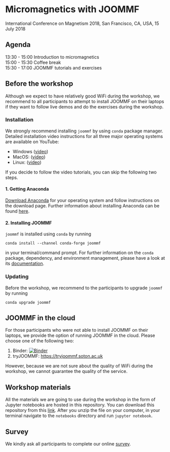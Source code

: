 # Micromagnetics with JOOMMF
International Conference on Magnetism 2018, San Francisco, CA, USA, 15 July 2018

## Agenda

13:30 - 15:00 Introduction to micromagnetics  
15:00 - 15:30 Coffee break  
15:30 - 17:00 JOOMMF tutorials and exercises

## Before the workshop

Although we expect to have relatively good WiFi during the workshop, we recommend to all participants to attempt to install JOOMMF on their laptops if they want to follow live demos and do the exercises during the workshop.

### Installation

We strongly recommend installing `joommf` by using `conda` package manager. Detailed installation video instructions for all three major operating systems are available on YouTube:

- Windows ([video](https://www.youtube.com/watch?v=Qm9QD7EfJ1Y))
- MacOS: ([video](https://www.youtube.com/watch?v=WgoJ2g4j7Mo))
- Linux: ([video](https://www.youtube.com/watch?v=Yzg58boZCgI))

If you decide to follow the video tutorials, you can skip the following two steps.

#### 1. Getting Anaconda

[Download Anaconda](https://www.anaconda.com/download) for your operating system and follow instructions on the download page. Further information about installing Anaconda can be found [here](https://conda.io/docs/user-guide/install/download.html).

#### 2. Installing JOOMMF

`joommf` is installed using `conda` by running

    conda install --channel conda-forge joommf

in your terminal/command prompt. For further information on the `conda` package, dependency, and environment management, please have a look at its [documentation](https://conda.io/docs/). 

### Updating

Before the workshop, we recommend to the participants to upgrade `joommf` by running

    conda upgrade joommf
    
## JOOMMF in the cloud

For those participants who were not able to install JOOMMF on their laptops, we provide the option of running JOOMMF in the cloud. Please choose one of the following two:

1. Binder: [![Binder](https://mybinder.org/badge.svg)](https://mybinder.org/v2/gh/joommf/icm2018-workshop/master?filepath=index.ipynb)
2. tryJOOMMF: https://tryjoommf.soton.ac.uk

However, because we are not sure about the quality of WiFi during the workshop, we cannot guarantee the quality of the service.

## Workshop materials

All the materials we are going to use during the workshop in the form of Jupyter notebooks are hosted in this repository. You can download this repository from this [link](https://github.com/joommf/icm2018-workshop/archive/master.zip). After you unzip the file on your computer, in your terminal navigate to the `notebooks` directory and run `jupyter notebook`.

## Survey

We kindly ask all participants to complete our online [survey](https://docs.google.com/forms/d/1P2sJYyEUKV7fI1iPUugmyYmu1fCanrwkBZSlomY8Hxg/edit).
